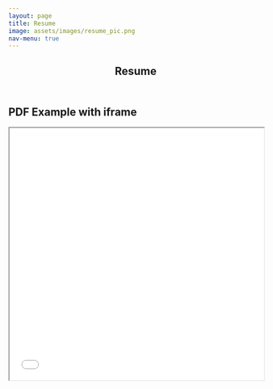 ```yaml
---
layout: page
title: Resume
image: assets/images/resume_pic.png
nav-menu: true
---
```


<!-- Main -->
<div id="main" class="alt">

<!-- One -->
<section id="one">
	<div class="inner">
		<header class="major">
			<h1>Resume</h1>
		</header>

<!-- Content -->
<body>
	<h1>PDF Example with iframe</h1>
	<iframe src="/assets/files/2022 RESUME.pdf" width="100%" height="500px"></iframe>
</body>
